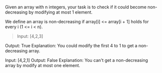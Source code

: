 Given an array with n integers, your task is to check if it could become non-decreasing by modifying at most 1 element.

We define an array is non-decreasing if array[i] <= array[i + 1] holds for every i (1 <= i < n).

> Input: [4,2,3]

Output: True
Explanation: You could modify the first 4 to 1 to get a non-decreasing array.


Input: [4,2,1]
Output: False
Explanation: You can't get a non-decreasing array by modify at most one element.

